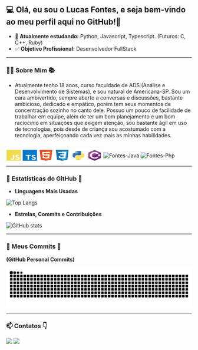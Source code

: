 ## 💻 Olá, eu sou o Lucas Fontes, e seja bem-vindo ao meu perfil aqui no GitHub!🤖

- 📝 **Atualmente estudando:**
Python, Javascript, Typescript. (Futuros: C, C++, Ruby)
- ✅ **Objetivo Profissional:**
Desenvolvedor FullStack
---
### 👨‍💻 Sobre Mim 📚
- Atualmente tenho 18 anos, curso faculdade de ADS (Análise e Desenvolvimento de Sistemas), e sou natural de Americana-SP. Sou um cara ambivertido, sempre aberto a conversas e discussões, bastante ambicioso, dedicado e empático, porém tem seus momentos de concentração sozinho no canto dele. Possuo um pouco de facilidade de trabalhar em equipe, além de ter um bom planejamento e um bom raciocínio em situações que exigem atenção, sou bastante ágil em uso de tecnologias, pois desde de criança sou acostumado com a tecnologia, aperfeiçoando cada vez mais as minhas habilidades.

<div style="display: inline_block"><br>
  <img align="center" alt="Fontes-Js" height="30" width="40" src="https://raw.githubusercontent.com/devicons/devicon/master/icons/javascript/javascript-plain.svg">
  <img align="center" alt="Fontes-Ts" height="30" width="40" src="https://raw.githubusercontent.com/devicons/devicon/master/icons/typescript/typescript-plain.svg">
  <img align="center" alt="Fontes-HTML" height="30" width="40" src="https://raw.githubusercontent.com/devicons/devicon/master/icons/html5/html5-original.svg">
  <img align="center" alt="Fontes-CSS" height="30" width="40" src="https://raw.githubusercontent.com/devicons/devicon/master/icons/css3/css3-original.svg">
  <img align="center" alt="Fontes-Python" height="30" width="40" src="https://raw.githubusercontent.com/devicons/devicon/master/icons/python/python-original.svg">
  <img align="center" alt="Fontes-Csharp" height="30" width="40" src="https://raw.githubusercontent.com/devicons/devicon/master/icons/csharp/csharp-original.svg">
  <img align="center" alt="Fontes-Java" height="30" width="40" src="https://cdn.jsdelivr.net/gh/devicons/devicon@latest/icons/java/java-original.svg" />
  <img align="center" alt="Fontes-Php" height="30" width="40" src="https://cdn.jsdelivr.net/gh/devicons/devicon@latest/icons/php/php-original.svg" />
</div>

---
### 🎲 Estatísticas do GitHub 🎰
- **Linguagens Mais Usadas**

![Top Langs](https://github-readme-stats.vercel.app/api/top-langs/?username=lukkyzdev&layout=compact&title_color=800000&text_color=000000&border_color=800000&border_radius=3&count_private=true)
<img align="right" alt="" height="225px" src="https://media.giphy.com/media/v1.Y2lkPTc5MGI3NjExYXJidnkxYWw0OTRpbXFpZmJ4MzZyeTAwOW1tc20wMm00Y3A0dzhlayZlcD12MV9naWZzX3NlYXJjaCZjdD1n/ZBythhSiZAoYea6vC2/giphy.gif">

- **Estrelas, Commits e Contribuições**

![GitHub stats](https://github-readme-stats.vercel.app/api?username=lukkyzdev&show_icons=true&hide_title=true&theme=graywhite&text_color=000000&border_color=800000&border_radius=3) 

---
### 👾 Meus Commits 🐍
**(GitHub Personal Commits)**

<picture align="center">
  <source media="(prefers-color-scheme: dark)" srcset="https://raw.githubusercontent.com/lukkyzdev/lukkyzdev/output/github-contribution-grid-snake-dark.svg">
  <source media="(prefers-color-scheme: light)" srcset="https://raw.githubusercontent.com/lukkyzdev/lukkyzdev/output/github-contribution-grid-snake-dark.svg">
  <img align="center" alt="github contribution grid snake animation" src="https://raw.githubusercontent.com/lukkyzdev/lukkyzdev/output/github-contribution-grid-snake.svg">
</picture>

---
### 📫 Contatos 👇
<div
 <a href = "mailto:lucasfds995@gmail.com"><img src="https://img.shields.io/badge/-Gmail-%23333?style=for-the-badge&logo=gmail&logoColor=white" target="_blank"></a>
  <a href="https://www.linkedin.com/in/lucas-fontes-28647933b/" target="_blank"><img src="https://img.shields.io/badge/-LinkedIn-%230077B5?style=for-the-badge&logo=linkedin&logoColor=white" target="_blank"></a> 
</div>
